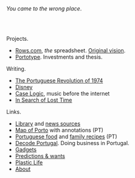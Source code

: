 <br/>

_You came to the wrong place_.

<br/>
<br/>

Projects.

- [Rows.com](https://rows.com), *the* spreadsheet. [Original vision](docs/2014-12-21-one-cell-to-rule-them-all.md).
- [Portotype](https://portotype.com). Investments and thesis.

Writing.
- [The Portuguese Revolution of 1974](/1974-04-25)
- [Disney](/disney)
- [Case Logic](/caselogic/index.md), music before the internet
- [In Search of Lost Time](/marcel-proust-in-search-of-lost-time/index.md)

Links.

- [Library](library/library.html) and [news sources](about/news-sources.md)
- [Map of Porto](/porto/) with annotations (PT)
- [Portuguese food](/portuguese-food/) and [family recipes](/family-recipes/) (PT)
- [Decode Portugal](https://decodeportugal.com). Doing business in Portugal.
- [Gadgets](docs/crush-index.html)
- [Predictions & wants](docs/predictions-and-wants.md)
- [Plastic Life](https://plasticlife.puter.site/)
- [About](about/about.md)

